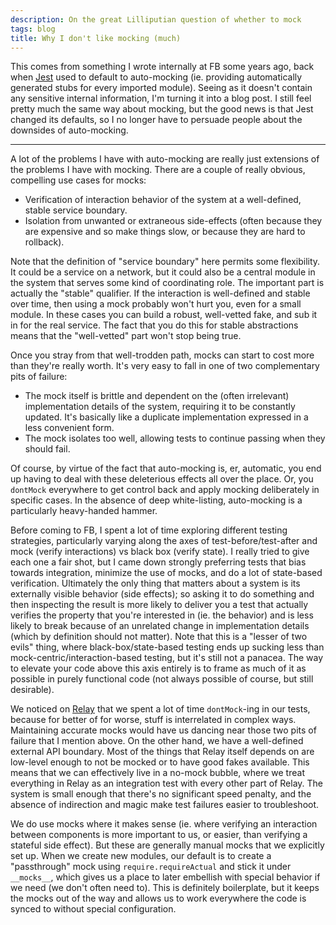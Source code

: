 ```yaml
---
description: On the great Lilliputian question of whether to mock
tags: blog
title: Why I don't like mocking (much)
---
```


This comes from something I wrote internally at FB some years ago, back when [Jest](https://jestjs.io/) used to default to auto-mocking (ie. providing automatically generated stubs for every imported module). Seeing as it doesn't contain any sensitive internal information, I'm turning it into a blog post. I still feel pretty much the same way about mocking, but the good news is that Jest changed its defaults, so I no longer have to persuade people about the downsides of auto-mocking.

---

A lot of the problems I have with auto-mocking are really just extensions of the problems I have with mocking. There are a couple of really obvious, compelling use cases for mocks:

-   Verification of interaction behavior of the system at a well-defined, stable service boundary.
-   Isolation from unwanted or extraneous side-effects (often because they are expensive and so make things slow, or because they are hard to rollback).

Note that the definition of "service boundary" here permits some flexibility. It could be a service on a network, but it could also be a central module in the system that serves some kind of coordinating role. The important part is actually the "stable" qualifier. If the interaction is well-defined and stable over time, then using a mock probably won't hurt you, even for a small module. In these cases you can build a robust, well-vetted fake, and sub it in for the real service. The fact that you do this for stable abstractions means that the "well-vetted" part won't stop being true.

Once you stray from that well-trodden path, mocks can start to cost more than they're really worth. It's very easy to fall in one of two complementary pits of failure:

-   The mock itself is brittle and dependent on the (often irrelevant) implementation details of the system, requiring it to be constantly updated. It's basically like a duplicate implementation expressed in a less convenient form.
-   The mock isolates too well, allowing tests to continue passing when they should fail.

Of course, by virtue of the fact that auto-mocking is, er, automatic, you end up having to deal with these deleterious effects all over the place. Or, you `dontMock` everywhere to get control back and apply mocking deliberately in specific cases. In the absence of deep white-listing, auto-mocking is a particularly heavy-handed hammer.

Before coming to FB, I spent a lot of time exploring different testing strategies, particularly varying along the axes of test-before/test-after and mock (verify interactions) vs black box (verify state). I really tried to give each one a fair shot, but I came down strongly preferring tests that bias towards integration, minimize the use of mocks, and do a lot of state-based verification. Ultimately the only thing that matters about a system is its externally visible behavior (side effects); so asking it to do something and then inspecting the result is more likely to deliver you a test that actually verifies the property that you're interested in (ie. the behavior) and is less likely to break because of an unrelated change in implementation details (which by definition should not matter). Note that this is a "lesser of two evils" thing, where black-box/state-based testing ends up sucking less than mock-centric/interaction-based testing, but it's still not a panacea. The way to elevate your code above this axis entirely is to frame as much of it as possible in purely functional code (not always possible of course, but still desirable).

We noticed on [Relay](https://relay.dev/) that we spent a lot of time `dontMock`-ing in our tests, because for better of for worse, stuff is interrelated in complex ways. Maintaining accurate mocks would have us dancing near those two pits of failure that I mention above. On the other hand, we have a well-defined external API boundary. Most of the things that Relay itself depends on are low-level enough to not be mocked or to have good fakes available. This means that we can effectively live in a no-mock bubble, where we treat everything in Relay as an integration test with every other part of Relay. The system is small enough that there's no significant speed penalty, and the absence of indirection and magic make test failures easier to troubleshoot.

We do use mocks where it makes sense (ie. where verifying an interaction between components is more important to us, or easier, than verifying a stateful side effect). But these are generally manual mocks that we explicitly set up. When we create new modules, our default is to create a "passthrough" mock using `require.requireActual` and stick it under `__mocks__`, which gives us a place to later embellish with special behavior if we need (we don't often need to). This is definitely boilerplate, but it keeps the mocks out of the way and allows us to work everywhere the code is synced to without special configuration.
